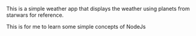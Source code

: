 This is a simple weather app that displays the weather using planets from starwars for reference.

This is for me to learn some simple concepts of NodeJs